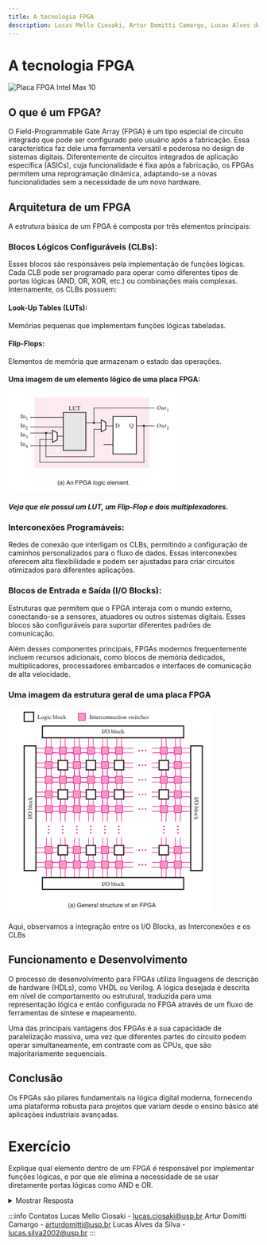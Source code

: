 ```yaml
---
title: A tecnologia FPGA
description: Lucas Mello Ciosaki, Artur Domitti Camargo, Lucas Alves da Silva
---
```


# A tecnologia FPGA
![Placa FPGA Intel Max 10](https://www.intel.com.br/content/dam/www/central-libraries/us/en/images/max-10-dev-kit-top-photo.jpg.rendition.intel.web.480.270.jpg)
## O que é um FPGA?
O Field-Programmable Gate Array (FPGA) é um tipo especial de circuito integrado que pode ser configurado pelo usuário após a fabricação. Essa característica faz dele uma ferramenta versátil e poderosa no design de sistemas digitais. Diferentemente de circuitos integrados de aplicação específica (ASICs), cuja funcionalidade é fixa após a fabricação, os FPGAs permitem uma reprogramação dinâmica, adaptando-se a novas funcionalidades sem a necessidade de um novo hardware.

## Arquitetura de um FPGA

A estrutura básica de um FPGA é composta por três elementos principais:

### Blocos Lógicos Configuráveis (CLBs):
  Esses blocos são responsáveis pela implementação de funções lógicas. Cada CLB pode ser programado para operar como diferentes tipos de portas lógicas (AND, OR, XOR, etc.) ou combinações mais complexas. Internamente, os CLBs possuem:

  #### Look-Up Tables (LUTs): 
  Memórias pequenas que implementam funções lógicas tabeladas.
  #### Flip-Flops: 
  Elementos de memória que armazenam o estado das operações.


  #### Uma imagem de um elemento lógico de uma placa FPGA:
  ![Elemento lógico de uma placa FPGA](../../../images/fpga_logic_element.png)
  
  ##### Veja que ele possui um LUT, um Flip-Flop e dois multiplexadores.
### Interconexões Programáveis:
  Redes de conexão que interligam os CLBs, permitindo a configuração de caminhos personalizados para o fluxo de dados. Essas interconexões oferecem alta flexibilidade e podem ser ajustadas para criar circuitos otimizados para diferentes aplicações.

### Blocos de Entrada e Saída (I/O Blocks):
  Estruturas que permitem que o FPGA interaja com o mundo externo, conectando-se a sensores, atuadores ou outros sistemas digitais. Esses blocos são configuráveis para suportar  diferentes padrões de comunicação.

Além desses componentes principais, FPGAs modernos frequentemente incluem recursos adicionais, como blocos de memória dedicados, multiplicadores, processadores embarcados e interfaces de comunicação de alta velocidade.


### Uma imagem da estrutura geral de uma placa FPGA
![Estrutura geral de uma placa FPGA](../../../images/fpga_general_structure.png)

Aqui, observamos a integração entre os I/O Blocks, as Interconexões e os CLBs

## Funcionamento e Desenvolvimento
O processo de desenvolvimento para FPGAs utiliza linguagens de descrição de hardware (HDLs), como VHDL ou Verilog. A lógica desejada é descrita em nível de comportamento ou estrutural, traduzida para uma representação lógica e então configurada no FPGA através de um fluxo de ferramentas de síntese e mapeamento.

Uma das principais vantagens dos FPGAs é a sua capacidade de paralelização massiva, uma vez que diferentes partes do circuito podem operar simultaneamente, em contraste com as CPUs, que são majoritariamente sequenciais.

## Conclusão
Os FPGAs são pilares fundamentais na lógica digital moderna, fornecendo uma plataforma robusta para projetos que variam desde o ensino básico até aplicações industriais avançadas. 

# Exercício
Explique qual elemento dentro de um FPGA é responsável por implementar funções lógicas, e por que ele elimina a necessidade de se usar diretamente portas lógicas como AND e OR.

<details>
  <summary>Mostrar Resposta</summary>

**Elemento responsável:**  
As LUTs (Look-Up Tables) são os elementos responsáveis por implementar funções lógicas em FPGAs.

**Explicação:**  
As LUTs funcionam como tabelas pré-configuradas que armazenam os resultados de funções lógicas para todas as combinações possíveis das entradas. Isso elimina a necessidade de implementar diretamente portas lógicas individuais (como AND ou OR), porque qualquer função lógica pode ser representada pela configuração apropriada da LUT.

Por exemplo, uma LUT de 4 entradas pode implementar qualquer função lógica de 4 variáveis ao simplesmente configurar seus valores de saída para cada combinação de entrada.

</details>
  
:::info Contatos
Lucas Mello Ciosaki - lucas.ciosaki@usp.br
Artur Domitti Camargo - arturdomitti@usp.br
Lucas Alves da Silva - lucas.silva2002@usp.br
:::
